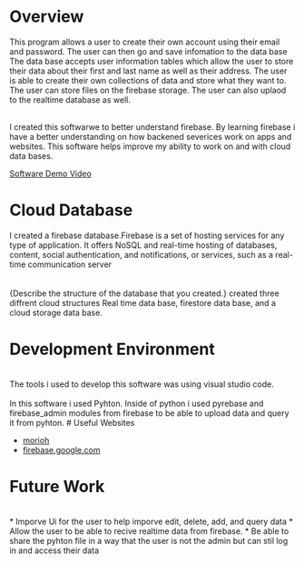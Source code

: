 # Overview


This program allows a user to create their own account using their email and password. The user can then go and save infomation to the data base 
The data base accepts user information tables which allow the user to store their data about their first and last name as well as their address. The user is able to create their own collections of data and store what they want to. The user can store files on the firebase storage. The user can also uplaod to the realtime database as well. 
<br> 
<br> 

I created this softwarwe to better understand firebase. By learning firebase i have a better understanding on how backened severices work on apps and websites. This software helps improve my ability to work on and with cloud data bases. 


[Software Demo Video](https://youtu.be/BUyjP4JPKnU)

# Cloud Database


I created a firebase database.Firebase is a set of hosting services for any type of application. It offers NoSQL and real-time hosting of databases, content, social authentication, and notifications, or services, such as a real-time communication server <br> <br> 
<br> 
{Describe the structure of the database that you created.}
created three diffrent cloud structures Real time data base, firestore data base, and a cloud storage data base.
# Development Environment

<br> 
The tools i used to develop this software was using visual studio code.
<br> 
<br> 
In this software i used Pyhton. Inside of python i used pyrebase and firebase_admin modules from firebase to be able to upload data and query it from pyhton.
# Useful Websites

* [morioh](http://url.link.goes.here](https://morioh.com/p/71358deec9e1))
* [firebase.google.com](https://firebase.google.com/docs/firestore)

# Future Work
<br> 
* Imporve Ui for the user to help imporve edit, delete, add, and query data 
* Allow the user to be able to recive realtime data from firebase. 
* Be able to share the pyhton file in a way that the user is not the admin but can stil log in and access their data
